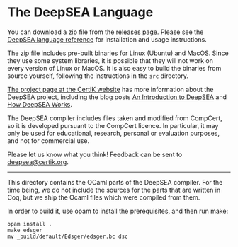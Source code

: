# The DeepSEA Language

You can download a zip file from the [releases
page](https://github.com/CertiKFoundation/deepsea/releases). Please see the [DeepSEA language reference](https://github.com/CertiKFoundation/deepsea/blob/master/DeepSEA%20language%20reference.pdf) for installation and usage instructions.  

The zip file includes pre-built binaries for Linux (Ubuntu) and MacOS. Since they use some system libraries, it is possible that they will not work on every version of Linux or MacOS. It is also easy to build the binaries from source yourself, following the instructions in the `src` directory.

[The project page at the CertiK website](https://certik.io/research/deepsea/)
has more information about the DeepSEA project, including the blog posts [An Introduction to DeepSEA](https://certik.io/blog/technology/an-introduction-to-deepsea) and [How DeepSEA Works](https://certik.io/blog/technology/how-deepsea-works-with-an-example-token-contact/).  

The DeepSEA compiler includes files taken and modified from CompCert, so it is developed pursuant to the CompCert licence. In particular, it may only be used for educational, research, personal or evaluation purposes, and not for commercial use.

Please let us know what you think! Feedback can be sent to deepsea@certik.org. 


-----


This directory contains the OCaml parts of the DeepSEA compiler. For the
time being, we do not include the sources for the parts that are written in
Coq, but we ship the Ocaml files which were compiled from them.

In order to build it, use opam to install the prerequisites, and then run make:

```
opam install .
make edsger
mv _build/default/Edsger/edsger.bc dsc
```
